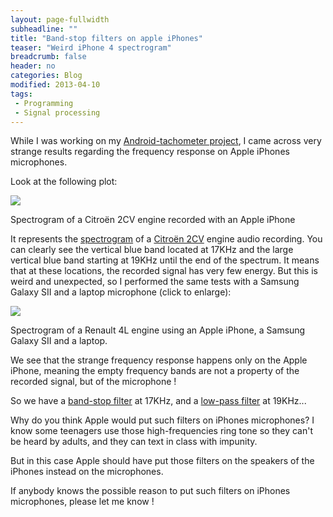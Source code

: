 ```yaml
---
layout: page-fullwidth
subheadline: ""
title: "Band-stop filters on apple iPhones"
teaser: "Weird iPhone 4 spectrogram"
breadcrumb: false
header: no
categories: Blog
modified: 2013-04-10
tags:
 - Programming
 - Signal processing
---
```

While I was working on my [Android-tachometer project](http://nicola.je/projects/android-tachometer), I came across very strange results regarding the frequency response on Apple iPhones microphones.

Look at the following plot:

<a href="http://nicola.je/images/2CVSpectrogram-524x303.png"><img data-caption="" src="http://nicola.je/images/2CVSpectrogram-300x173.png"></a>

Spectrogram of a Citroën 2CV engine recorded with an Apple iPhone

It represents the [spectrogram](http://en.wikipedia.org/wiki/Spectrogram) of a [Citroën 2CV](http://fr.wikipedia.org/wiki/Citroën_2CV) engine audio recording. You can clearly see the vertical blue band located at 17KHz and the large vertical blue band starting at 19KHz until the end of the spectrum. It means that at these locations, the recorded signal has very few energy. But this is weird and unexpected, so I performed the same tests with a Samsung Galaxy SII and a laptop microphone (click to enlarge):

<a href="http://nicola.je/images/Renault4LSpectrogram-300x171.png"><img data-caption="" src="http://nicola.je/images/Renault4LSpectrogram-300x171.png"></a>

Spectrogram of a Renault 4L engine using an Apple iPhone, a Samsung Galaxy SII and a laptop.

We see that the strange frequency response happens only on the Apple iPhone, meaning the empty frequency bands are not a property of the recorded signal, but of the microphone !

So we have a [band-stop filter](http://en.wikipedia.org/wiki/Band-stop_filter) at 17KHz, and a [low-pass filter](http://en.wikipedia.org/wiki/Low-pass_filter) at 19KHz...

Why do you think Apple would put such filters on iPhones microphones? I know some teenagers use those high-frequencies ring tone so they can't be heard by adults, and they can text in class with impunity.

But in this case Apple should have put those filters on the speakers of the iPhones instead on the microphones.

If anybody knows the possible reason to put such filters on iPhones microphones, please let me know !
